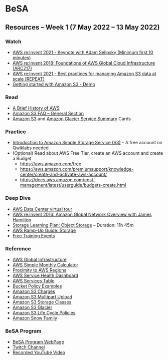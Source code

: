 # BeSA

## ****Resources – Week 1 (7 May 2022 – 13 May 2022)****

### Watch

* [AWS re:Invent 2021 - Keynote with Adam Selipsky (Minimum first 10 minutes)](https://www.youtube.com/watch?v=WGA2P_oH5Xc)
* [AWS re:Invent 2018: Foundations of AWS Global Cloud Infrastructure (ARC217)](https://www.youtube.com/watch?v=gH46jrFfiCc)
* [AWS re:Invent 2021 - Best practices for managing Amazon S3 data at scale [REPEAT]](https://www.youtube.com/watch?v=cTbpJE3grPc)
* [Getting started with Amazon S3 - Demo](https://www.youtube.com/watch?v=e6w9LwZJFIA)

### Read

* [A Brief History of AWS](https://mediatemple.net/blog/cloud-hosting/brief-history-aws/)
* [Amazon S3 FAQ – General Section](https://aws.amazon.com/s3/faqs/)
* [Amazon S3](https://github.com/become-a-solutions-architect/become-a-solutions-architect.github.io/raw/main/resources/Amazon%20S3%20-%20Service%20Summary%20Card.pdf) and [Amazon Glacier Service Summary](https://github.com/become-a-solutions-architect/become-a-solutions-architect.github.io/raw/main/resources/Amazon%20S3%20Glacier%20-%20Service%20Summary%20Card.pdf) Cards

### Practice

* [Introduction to Amazon Simple Storage Service (S3)](https://amazon.qwiklabs.com/catalog_lab/2543) – A free account on Qwiklabs needed
* (Optional) Read about AWS Free Tier, create an AWS account and create a Budget 
    * https://aws.amazon.com/free
    * https://aws.amazon.com/premiumsupport/knowledge-center/create-and-activate-aws-account/
    * https://docs.aws.amazon.com/cost-management/latest/userguide/budgets-create.html

### Deep Dive

* [AWS Data Center virtual tour](https://aws.amazon.com/compliance/data-center/data-centers/)
* [AWS re:Invent 2016: Amazon Global Network Overview with James Hamilton](https://www.youtube.com/watch?v=uj7Ting6Ckk)
* [Storage Learning Plan: Object Storage](https://explore.skillbuilder.aws/learn/public/learning_plan/view/51/storage-learning-plan-object-storage) – Duration: 11h 45m
* [AWS Ramp-Up Guide: Storage](https://d1.awsstatic.com/training-and-certification/ramp-up_guides/Ramp-Up_Guide_Storage.pdf)
* [Free Training Events](https://aws.amazon.com/training/events)

### Reference

* [AWS Global Infrastructure](https://aws.amazon.com/about-aws/global-infrastructure/)
* [AWS Simple Monthly Calculator](https://calculator.s3.amazonaws.com/index.html)
* [Proximity to AWS Regions](https://www.cloudping.info/)
* [AWS Service Health Dashboard](https://status.aws.amazon.com/)
* [AWS Services Table](https://aws.amazon.com/about-aws/global-infrastructure/regional-product-services/)
* [Bucket Policy Examples](https://docs.aws.amazon.com/AmazonS3/latest/userguide/example-bucket-policies.html)
* [Amazon S3 Charges](https://aws.amazon.com/s3/pricing/)
* [Amazon S3 Multipart Upload](https://docs.aws.amazon.com/AmazonS3/latest/userguide/mpuoverview.html)
* [Amazon S3 Storage Classes](https://aws.amazon.com/s3/storage-classes/)
* [Amazon S3 Glacier](https://aws.amazon.com/glacier/)
* [Amazon S3 Life Cycle Policies](https://docs.aws.amazon.com/AmazonS3/latest/userguide/object-lifecycle-mgmt.html)
* [Amazon Snow Family](https://aws.amazon.com/snow/)

### BeSA Program

* [BeSA Program WebPage](https://become-a-solutions-architect.github.io/)
* [Twitch Channel](https://www.twitch.tv/besaprogram)
* [Recorded YouTube Video](https://www.youtube.com/channel/UCWWO3yt3b5R_LrWHReU0b-g)
